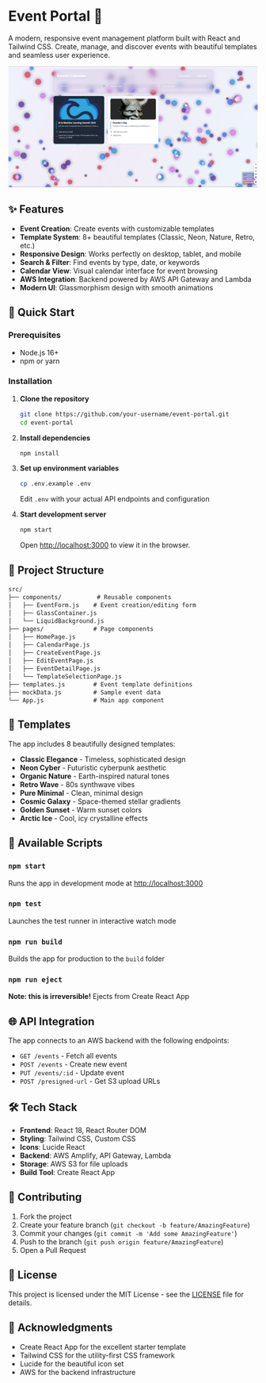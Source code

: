 # Event Portal 🎉

A modern, responsive event management platform built with React and Tailwind CSS. Create, manage, and discover events with beautiful templates and seamless user experience.

![Event Portal](UI%20Images/Screenshot%202025-08-22%20233652.png)

## ✨ Features

- **Event Creation**: Create events with customizable templates
- **Template System**: 8+ beautiful templates (Classic, Neon, Nature, Retro, etc.)
- **Responsive Design**: Works perfectly on desktop, tablet, and mobile
- **Search & Filter**: Find events by type, date, or keywords
- **Calendar View**: Visual calendar interface for event browsing
- **AWS Integration**: Backend powered by AWS API Gateway and Lambda
- **Modern UI**: Glassmorphism design with smooth animations

## 🚀 Quick Start

### Prerequisites

- Node.js 16+ 
- npm or yarn

### Installation

1. **Clone the repository**
   ```bash
   git clone https://github.com/your-username/event-portal.git
   cd event-portal
   ```

2. **Install dependencies**
   ```bash
   npm install
   ```

3. **Set up environment variables**
   ```bash
   cp .env.example .env
   ```
   Edit `.env` with your actual API endpoints and configuration

4. **Start development server**
   ```bash
   npm start
   ```
   Open [http://localhost:3000](http://localhost:3000) to view it in the browser.

## 📁 Project Structure

```
src/
├── components/          # Reusable components
│   ├── EventForm.js    # Event creation/editing form
│   ├── GlassContainer.js
│   └── LiquidBackground.js
├── pages/              # Page components
│   ├── HomePage.js
│   ├── CalendarPage.js
│   ├── CreateEventPage.js
│   ├── EditEventPage.js
│   ├── EventDetailPage.js
│   └── TemplateSelectionPage.js
├── templates.js        # Event template definitions
├── mockData.js         # Sample event data
└── App.js              # Main app component
```

## 🎨 Templates

The app includes 8 beautifully designed templates:

- **Classic Elegance** - Timeless, sophisticated design
- **Neon Cyber** - Futuristic cyberpunk aesthetic  
- **Organic Nature** - Earth-inspired natural tones
- **Retro Wave** - 80s synthwave vibes
- **Pure Minimal** - Clean, minimal design
- **Cosmic Galaxy** - Space-themed stellar gradients
- **Golden Sunset** - Warm sunset colors
- **Arctic Ice** - Cool, icy crystalline effects

## 🔧 Available Scripts

### `npm start`
Runs the app in development mode at [http://localhost:3000](http://localhost:3000)

### `npm test`
Launches the test runner in interactive watch mode

### `npm run build`
Builds the app for production to the `build` folder

### `npm run eject`
**Note: this is irreversible!** Ejects from Create React App

## 🌐 API Integration

The app connects to an AWS backend with the following endpoints:

- `GET /events` - Fetch all events
- `POST /events` - Create new event
- `PUT /events/:id` - Update event
- `POST /presigned-url` - Get S3 upload URLs

## 🛠️ Tech Stack

- **Frontend**: React 18, React Router DOM
- **Styling**: Tailwind CSS, Custom CSS
- **Icons**: Lucide React
- **Backend**: AWS Amplify, API Gateway, Lambda
- **Storage**: AWS S3 for file uploads
- **Build Tool**: Create React App

## 🤝 Contributing

1. Fork the project
2. Create your feature branch (`git checkout -b feature/AmazingFeature`)
3. Commit your changes (`git commit -m 'Add some AmazingFeature'`)
4. Push to the branch (`git push origin feature/AmazingFeature`)
5. Open a Pull Request

## 📄 License

This project is licensed under the MIT License - see the [LICENSE](LICENSE) file for details.

## 🙏 Acknowledgments

- Create React App for the excellent starter template
- Tailwind CSS for the utility-first CSS framework
- Lucide for the beautiful icon set
- AWS for the backend infrastructure
